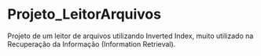 # Projeto_LeitorArquivos
 Projeto de um leitor de arquivos utilizando Inverted Index, muito utilizado na Recuperação da Informação (Information Retrieval).
